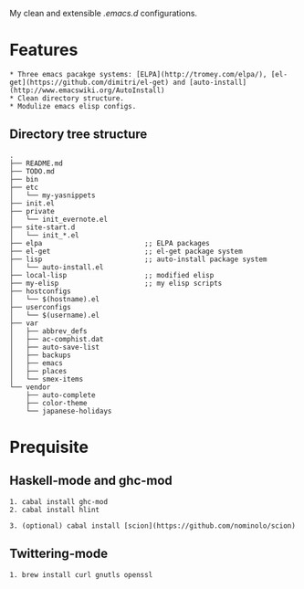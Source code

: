 
   My clean and extensible *.emacs.d* configurations.

# Features

    * Three emacs pacakge systems: [ELPA](http://tromey.com/elpa/), [el-get](https://github.com/dimitri/el-get) and [auto-install](http://www.emacswiki.org/AutoInstall)
    * Clean directory structure.
    * Modulize emacs elisp configs. 
    
## Directory tree structure

~~~
.
├── README.md
├── TODO.md
├── bin
├── etc
│   └── my-yasnippets
├── init.el
├── private
│   └── init_evernote.el
├── site-start.d
│   └── init_*.el
├── elpa                         ;; ELPA packages
├── el-get                       ;; el-get package system
├── lisp                         ;; auto-install package system
│   └── auto-install.el
├── local-lisp                   ;; modified elisp
├── my-elisp                     ;; my elisp scripts
├── hostconfigs
│   └── $(hostname).el
├── userconfigs
│   └── $(username).el
├── var
│   ├── abbrev_defs
│   ├── ac-comphist.dat
│   ├── auto-save-list
│   ├── backups
│   ├── emacs
│   ├── places
│   └── smex-items
└── vendor
    ├── auto-complete
    ├── color-theme
    └── japanese-holidays
~~~

# Prequisite

## Haskell-mode and ghc-mod

    1. cabal install ghc-mod
    2. cabal install hlint

    3. (optional) cabal install [scion](https://github.com/nominolo/scion)

## Twittering-mode

    1. brew install curl gnutls openssl

